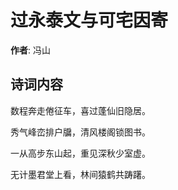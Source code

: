 # 过永泰文与可宅因寄

**作者**: 冯山

## 诗词内容

数程奔走倦征车，喜过蓬仙旧隐居。

秀气峰峦排户牖，清风楼阁锁图书。

一从高步东山起，重见深秋少室虚。

无计墨君堂上看，林间猿鹤共踌躇。

